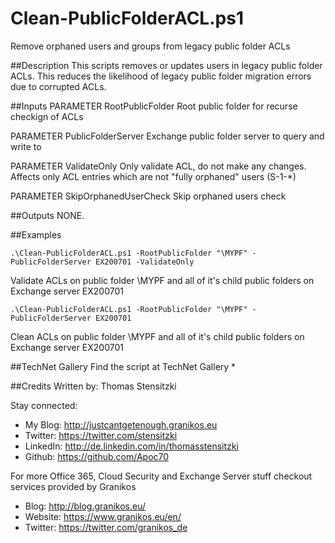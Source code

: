 # Clean-PublicFolderACL.ps1 
Remove orphaned users and groups from legacy public folder ACLs 

##Description
This scripts removes or updates users in legacy public folder ACLs. This reduces the likelihood of legacy public folder migration errors due to corrupted ACLs.

##Inputs
PARAMETER RootPublicFolder
Root public folder for recurse checkign of ACLs

PARAMETER PublicFolderServer
Exchange public folder server to query and write to

PARAMETER ValidateOnly
Only validate ACL, do not make any changes. Affects only ACL entries which are not "fully orphaned" users (S-1-*)

PARAMETER SkipOrphanedUserCheck
Skip orphaned users check 

##Outputs
NONE.

##Examples
```
.\Clean-PublicFolderACL.ps1 -RootPublicFolder "\MYPF" -PublicFolderServer EX200701 -ValidateOnly
```
Validate ACLs on public folder \MYPF and all of it's child public folders on Exchange server EX200701

```
.\Clean-PublicFolderACL.ps1 -RootPublicFolder "\MYPF" -PublicFolderServer EX200701
```
Clean ACLs on public folder \MYPF and all of it's child public folders on Exchange server EX200701

##TechNet Gallery
Find the script at TechNet Gallery
* 

##Credits
Written by: Thomas Stensitzki

Stay connected:

* My Blog: http://justcantgetenough.granikos.eu
* Twitter:	https://twitter.com/stensitzki
* LinkedIn:	http://de.linkedin.com/in/thomasstensitzki
* Github:	https://github.com/Apoc70

For more Office 365, Cloud Security and Exchange Server stuff checkout services provided by Granikos

* Blog:     http://blog.granikos.eu/
* Website:	https://www.granikos.eu/en/
* Twitter:	https://twitter.com/granikos_de